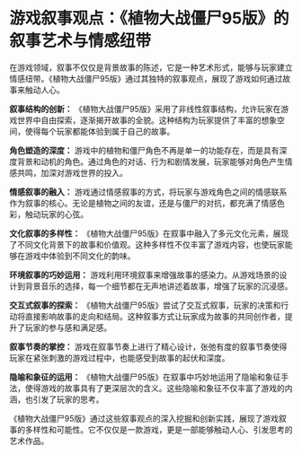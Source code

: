 # 游戏叙事观点：《植物大战僵尸95版》的叙事艺术与情感纽带

在游戏领域，叙事不仅仅是背景故事的陈述，它是一种艺术形式，能够与玩家建立情感纽带。《植物大战僵尸95版》通过其独特的叙事观点，展现了游戏如何通过故事来触动人心。

**叙事结构的创新：**
《植物大战僵尸95版》采用了非线性叙事结构，允许玩家在游戏世界中自由探索，逐渐揭开故事的全貌。这种结构为玩家提供了丰富的想象空间，使得每个玩家都能体验到属于自己的故事。

**角色塑造的深度：**
游戏中的植物和僵尸角色不再是单一的功能存在，而是具有深度背景和动机的角色。通过角色的对话、行为和剧情发展，玩家能够对角色产生情感共鸣，加深对游戏世界的投入。

**情感叙事的融入：**
游戏通过情感叙事的方式，将玩家与游戏角色之间的情感联系作为叙事的核心。无论是植物之间的友谊，还是与僵尸的对抗，都充满了情感色彩，触动玩家的心弦。

**文化叙事的多样性：**
《植物大战僵尸95版》在叙事中融入了多元文化元素，展现了不同文化背景下的故事和价值观。这种多样性不仅丰富了游戏内容，也使玩家能够在游戏中体验到不同文化的韵味。

**环境叙事的巧妙运用：**
游戏利用环境叙事来增强故事的感染力。从游戏场景的设计到背景音乐的选择，每一个细节都在无声地讲述着故事，增强了玩家的沉浸感。

**交互式叙事的探索：**
《植物大战僵尸95版》尝试了交互式叙事，玩家的决策和行动将直接影响故事的走向和结局。这种叙事方式让玩家成为故事的共同创作者，提升了玩家的参与感和满足感。

**叙事节奏的掌控：**
游戏在叙事节奏上进行了精心设计，张弛有度的叙事节奏使得玩家在紧张刺激的游戏过程中，也能感受到故事的起伏和深度。

**隐喻和象征的运用：**
《植物大战僵尸95版》在叙事中巧妙地运用了隐喻和象征手法，使得游戏的故事具有了更深层次的含义。这些隐喻和象征不仅丰富了游戏的内涵，也引发了玩家的思考。

《植物大战僵尸95版》通过这些叙事观点的深入挖掘和创新实践，展现了游戏叙事的多样性和可能性。它不仅仅是一款游戏，更是一部能够触动人心、引发思考的艺术作品。